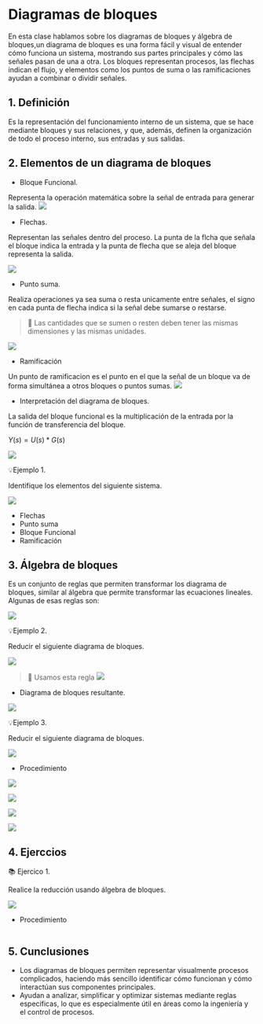 # Diagramas de bloques
En esta clase hablamos sobre los diagramas de bloques y álgebra de bloques,un diagrama de bloques es una forma fácil y visual de entender cómo funciona un sistema, mostrando sus partes principales y cómo las señales pasan de una a otra. Los bloques representan procesos, las flechas indican el flujo, y elementos como los puntos de suma o las ramificaciones ayudan a combinar o dividir señales.
## 1. Definición
Es la representación del funcionamiento interno de un sistema, que se hace mediante bloques y sus relaciones, y que, además, definen la organización de todo el proceso interno, sus entradas y sus salidas.

## 2. Elementos de un diagrama de bloques

- Bloque Funcional.

Representa la operación matemática sobre la señal de entrada para generar la salida.
![](https://github.com/diegavila00/Apuntes/blob/main/TP/pp.png)

- Flechas.

Representan las señales dentro del proceso. La punta de la flcha que señala el bloque indica la entrada y la punta de flecha que se aleja del bloque representa la salida. 


![](https://github.com/diegavila00/Apuntes/blob/main/TP/FF.png)

- Punto suma.

Realiza operaciones ya sea suma o resta unicamente entre señales, el signo en cada punta de flecha indica si la señal debe sumarse o restarse.

>🔑 Las cantidades que se sumen o resten deben tener las mismas dimensiones y las mismas unidades.


![](https://github.com/diegavila00/Apuntes/blob/main/TP/sss.png)

- Ramificación

Un punto de ramificacion es el punto en el que la señal de un bloque va de forma simultánea a otros bloques o puntos sumas.
![](https://github.com/diegavila00/Apuntes/blob/main/TP/rrr.png)

- Interpretación del diagrama de bloques.


La salida del bloque funcional es la multiplicación de la entrada por la función de transferencia del bloque.

$Y(s)=U(s)*G(s)$

![](https://github.com/diegavila00/Apuntes/blob/main/TP/pp2.png)

💡Ejemplo 1.

Identifique los elementos del siguiente sistema.

![](https://github.com/diegavila00/Apuntes/blob/main/TP/%C3%B1.png)

- Flechas
- Punto suma
- Bloque Funcional
- Ramificación 

## 3. Álgebra de bloques 
Es un conjunto de reglas que permiten transformar los diagrama de bloques, similar al álgebra que permite transformar las ecuaciones lineales.
Algunas de esas reglas son:

![](https://github.com/diegavila00/Apuntes/blob/main/TP/reglas.png)

💡Ejemplo 2.

Reducir el siguiente diagrama de bloques.

![](https://github.com/diegavila00/Apuntes/blob/main/TP/wwww.png)

>🔑
>Usamos esta regla
>![](https://github.com/diegavila00/Apuntes/blob/main/TP/oooooooooo.png)

- Diagrama de bloques resultante.

![](https://github.com/diegavila00/Apuntes/blob/main/TP/xxxxxx.png)


💡Ejemplo 3.

Reducir el siguiente diagrama de bloques.

![](https://github.com/diegavila00/Apuntes/blob/main/TP/bbbbbb.png)

- Procedimiento

![](https://github.com/diegavila00/Apuntes/blob/main/TP/aaaaaaaa.png)

![](https://github.com/diegavila00/Apuntes/blob/main/TP/nnnnnnnn.png)

![](https://github.com/diegavila00/Apuntes/blob/main/TP/cccccc.png)

![](https://github.com/diegavila00/Apuntes/blob/main/TP/RRRRRR.png)

## 4. Ejerccios 

📚 Ejercico 1. 

Realice la reducción usando álgebra de bloques.

![](https://github.com/diegavila00/Apuntes/blob/main/TP/eje1.png)

- Procedimiento 

![]()

## 5. Cunclusiones 

- Los diagramas de bloques permiten representar visualmente procesos complicados, haciendo más sencillo identificar cómo funcionan y cómo interactúan sus componentes principales.
- Ayudan a analizar, simplificar y optimizar sistemas mediante reglas específicas, lo que es especialmente útil en áreas como la ingeniería y el control de procesos.









